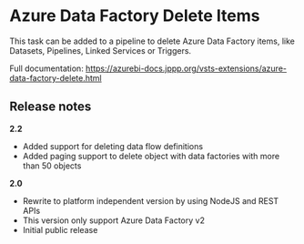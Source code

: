 # Azure Data Factory Delete Items

This task can be added to a pipeline to delete Azure Data Factory items, like Datasets, Pipelines, Linked Services or Triggers.

Full documentation: https://azurebi-docs.jppp.org/vsts-extensions/azure-data-factory-delete.html

## Release notes

**2.2**

- Added support for deleting data flow definitions
- Added paging support to delete object with data factories with more than 50 objects

**2.0**

- Rewrite to platform independent version by using NodeJS and REST APIs
- This version only support Azure Data Factory v2
- Initial public release
